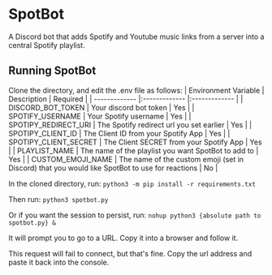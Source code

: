 # SpotBot
A Discord bot that adds Spotify and Youtube music links from a server into a central Spotify playlist.

## Running SpotBot
Clone the directory, and edit the .env file as follows:
| Environment Variable | Description | Required |
| ------------- |:------------- |:------------- |
| DISCORD_BOT_TOKEN | Your discord bot token | Yes |
| SPOTIFY_USERNAME | Your Spotify username | Yes |
| SPOTIPY_REDIRECT_URI | The Spotify redirect url you set earlier | Yes |
| SPOTIPY_CLIENT_ID | The  Client ID from your Spotify App | Yes |
| SPOTIPY_CLIENT_SECRET | The  Client SECRET from your Spotify App | Yes |
| PLAYLIST_NAME | The name of the playlist you want SpotBot to add to | Yes |
| CUSTOM_EMOJI_NAME | The name of the custom emoji (set in Discord) that you would like SpotBot to use for reactions | No |

In the cloned directory, run:
`python3 -m pip install -r requirements.txt` 

Then run:
`python3 spotbot.py`

Or if you want the session to persist, run:
`nohup python3 {absolute path to spotbot.py} &`

It will prompt you to go to a URL. Copy it into a browser and follow it.

This request will fail to connect, but that's fine. Copy the url address and paste it back into the console.